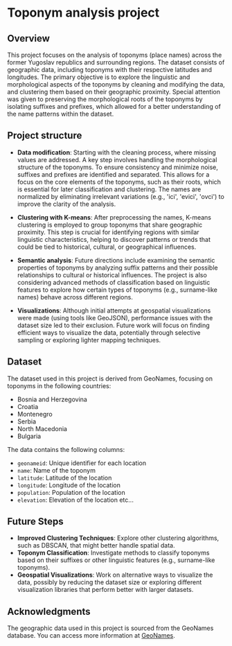 # Toponym analysis project

## Overview
This project focuses on the analysis of toponyms (place names) across the former Yugoslav republics and surrounding regions. The dataset consists of geographic data, including toponyms with their respective latitudes and longitudes. The primary objective is to explore the linguistic and morphological aspects of the toponyms by cleaning and modifying the data, and clustering them based on their geographic proximity. Special attention was given to preserving the morphological roots of the toponyms by isolating suffixes and prefixes, which allowed for a better understanding of the name patterns within the dataset.

## Project structure
- **Data modification**: Starting with the cleaning process, where missing values are addressed. A key step involves handling the morphological structure of the toponyms. To ensure consistency and minimize noise, suffixes and prefixes are identified and separated. This allows for a focus on the core elements of the toponyms, such as their roots, which is essential for later classification and clustering. The names are normalized by eliminating irrelevant variations (e.g., 'ici', 'evici', 'ovci') to improve the clarity of the analysis.
  
- **Clustering with K-means**: After preprocessing the names, K-means clustering is employed to group toponyms that share geographic proximity. This step is crucial for identifying regions with similar linguistic characteristics, helping to discover patterns or trends that could be tied to historical, cultural, or geographical influences.

- **Semantic analysis**: Future directions include examining the semantic properties of toponyms by analyzing suffix patterns and their possible relationships to cultural or historical influences. The project is also considering advanced methods of classification based on linguistic features to explore how certain types of toponyms (e.g., surname-like names) behave across different regions.

- **Visualizations**: Although initial attempts at geospatial visualizations were made (using tools like GeoJSON), performance issues with the dataset size led to their exclusion. Future work will focus on finding efficient ways to visualize the data, potentially through selective sampling or exploring lighter mapping techniques.

## Dataset
The dataset used in this project is derived from GeoNames, focusing on toponyms in the following countries:
- Bosnia and Herzegovina
- Croatia
- Montenegro
- Serbia
- North Macedonia
- Bulgaria

The data contains the following columns:
- `geonameid`: Unique identifier for each location
- `name`: Name of the toponym
- `latitude`: Latitude of the location
- `longitude`: Longitude of the location
- `population`: Population of the location
- `elevation`: Elevation of the location
etc...


## Future Steps
- **Improved Clustering Techniques**: Explore other clustering algorithms, such as DBSCAN, that might better handle spatial data.
- **Toponym Classification**: Investigate methods to classify toponyms based on their suffixes or other linguistic features (e.g., surname-like toponyms).
- **Geospatial Visualizations**: Work on alternative ways to visualize the data, possibly by reducing the dataset size or exploring different visualization libraries that perform better with larger datasets.

## Acknowledgments
The geographic data used in this project is sourced from the GeoNames database. You can access more information at [GeoNames](https://www.geonames.org/).

